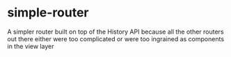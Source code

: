 # simple-router
A simpler router built on top of the History API because all the other routers out there either were too complicated or were too ingrained as components in the view layer
